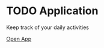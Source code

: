 # TODO Application
Keep track of your daily activities

[Open App](https://ms-todo-app.netlify.app/)
